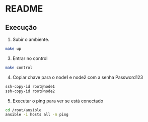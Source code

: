 # README

## Execução

1. Subir o ambiente.
```bash
make up
```
3. Entrar no control
```bash
make control
```

4. Copiar chave para o node1 e node2 com a senha Password123
```bash
ssh-copy-id root@node1
ssh-copy-id root@node2
```

5. Executar o ping para ver se está conectado
```bash
cd /root/ansible
ansible -i hosts all -m ping
```